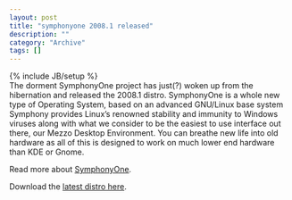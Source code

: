 ```yaml
--- 
layout: post 
title: "symphonyone 2008.1 released"
description: ""
category: "Archive"
tags: []
---
```

{% include JB/setup %}  
The dorment SymphonyOne project has just(?) woken up from the hibernation and released the 2008.1 distro.
SymphonyOne is a whole new type of Operating System, based on an advanced GNU/Linux base system Symphony provides Linux’s renowned stability and immunity to Windows viruses along with what we consider to be the easiest to use interface out there, our Mezzo Desktop Environment.  You can  breathe new life into old hardware as all of this is designed to work on much lower end hardware than KDE or Gnome.

Read more about <a href="http://symphonyos.com/cms/">SymphonyOne</a>.

Download the <a href="http://symphonyos.com/cms/?page_id=3">latest distro here</a>.
